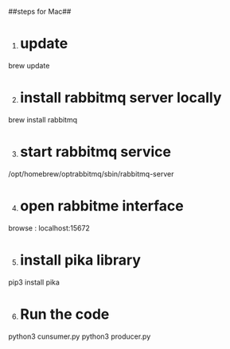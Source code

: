 ##steps for Mac##



1. # update

 brew update 



2. # install rabbitmq server locally

 brew install rabbitmq



3. # start rabbitmq service

 /opt/homebrew/optrabbitmq/sbin/rabbitmq-server
 



4. # open rabbitme interface

browse : localhost:15672



5. # install pika library
pip3 install pika



6. # Run the code

python3 cunsumer.py
python3 producer.py
